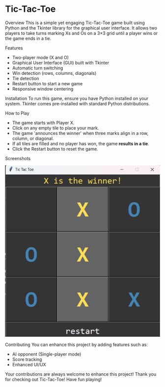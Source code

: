 # Tic-Tac-Toe

Overview
This is a simple yet engaging Tic-Tac-Toe game built using Python and the Tkinter library for the graphical user interface. It allows two players to take turns marking Xs and Os on a 3×3 grid until a player wins or the game ends in a tie.

Features
- Two-player mode (X and O)
- Graphical User Interface (GUI) built with Tkinter
- Automatic turn switching
- Win detection (rows, columns, diagonals)
- Tie detection
- Restart button to start a new game
- Responsive window centering

Installation
To run this game, ensure you have Python installed on your system. Tkinter comes pre-installed with standard Python distributions.

How to Play
- The game starts with Player X.
- Click on any empty tile to place your mark.
- The game 'announces the winner' when three marks align in a row, column, or diagonal.
- If all tiles are filled and no player has won, the game **results in a tie**.
- Click the Restart button to reset the game.

Screenshots


![image alt](https://github.com/Vats2025/Tic-Tac-Toe/blob/d8d9cd26e7d2dead8c63e586f1192bc570428fa1/Screenshot%202025-04-01%20015253.png)

Contributing
You can enhance this project by adding features such as:
- AI opponent (Single-player mode)
- Score tracking
- Enhanced UI/UX

Your contributions are always welcome to enhance this project!
Thank you for checking out Tic-Tac-Toe! Have fun playing! 




